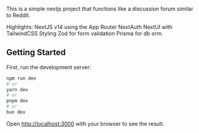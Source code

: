 This is a simple nextjs project that functions like a discussion forum similar to Reddit.

Highlights:
NextJS v14 using the App Router
NextAuth
NextUI with TailwindCSS Styling
Zod for form validation
Prisma for db orm.

## Getting Started

First, run the development server:

```bash
npm run dev
# or
yarn dev
# or
pnpm dev
# or
bun dev
```

Open [http://localhost:3000](http://localhost:3000) with your browser to see the result.
